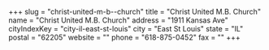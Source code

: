 +++
slug = "christ-united-m-b--church"
title = "Christ United M.B. Church"
name = "Christ United M.B. Church"
address = "1911 Kansas Ave"
cityIndexKey = "city-il-east-st-louis"
city = "East St Louis"
state = "IL"
postal = "62205"
website = ""
phone = "618-875-0452"
fax = ""
+++

